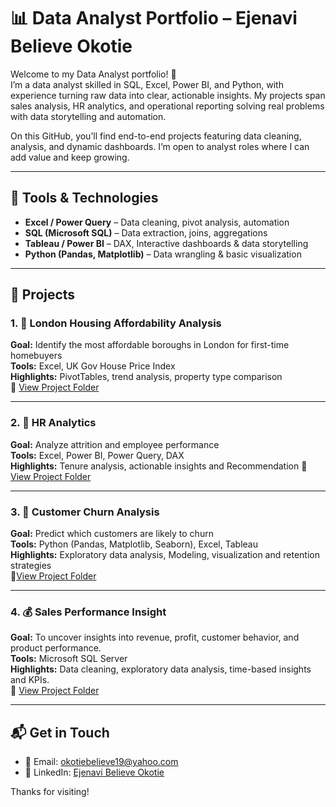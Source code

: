 # 📊 Data Analyst Portfolio – Ejenavi Believe Okotie

Welcome to my Data Analyst portfolio! 👋  
I’m a data analyst skilled in SQL, Excel, Power BI, and Python, with experience turning raw data into clear, actionable insights. My projects span sales analysis, HR analytics, and operational reporting solving real problems with data storytelling and automation.

On this GitHub, you’ll find end-to-end projects featuring data cleaning, analysis, and dynamic dashboards. I’m open to analyst roles where I can add value and keep growing.

---

## 🧰 Tools & Technologies

- **Excel / Power Query** – Data cleaning, pivot analysis, automation
- **SQL (Microsoft SQL)** – Data extraction, joins, aggregations
- **Tableau / Power BI** – DAX, Interactive dashboards & data storytelling
- **Python (Pandas, Matplotlib)** – Data wrangling & basic visualization

---

## 📁 Projects

### 1. 🏡 London Housing Affordability Analysis
**Goal:** Identify the most affordable boroughs in London for first-time homebuyers  
**Tools:** Excel, UK Gov House Price Index  
**Highlights:** PivotTables, trend analysis, property type comparison  
🔗 [View Project Folder](https://github.com/BelieveData001/London_Housing_Analysis)

---

### 2. 👥 HR Analytics
**Goal:** Analyze attrition and employee performance  
**Tools:** Excel, Power BI, Power Query, DAX  
**Highlights:** Tenure analysis, actionable insights and Recommendation
🔗 [View Project Folder](https://github.com/BelieveData001/HR_Analytics)

---

### 3. 🔁 Customer Churn Analysis
**Goal:** Predict which customers are likely to churn  
**Tools:** Python (Pandas, Matplotlib, Seaborn), Excel, Tableau  
**Highlights:** Exploratory data analysis, Modeling, visualization and retention strategies  
🔗[View Project Folder](https://github.com/BelieveData001/Customer_Churn_Analysis)

---

### 4. 💰 Sales Performance Insight
**Goal:** To uncover insights into revenue, profit, customer behavior, and product performance.  
**Tools:** Microsoft SQL Server  
**Highlights:** Data cleaning, exploratory data analysis, time-based insights and KPIs.  
🔗 [View Project Folder](https://github.com/BelieveData001/Sales_analysis_project)

---

## 📬 Get in Touch


- 📧 Email: okotiebelieve19@yahoo.com
- 💼 LinkedIn: [Ejenavi Believe Okotie]( linkedin.com/in/ejenavi-believe-okotie-63758333b )    

Thanks for visiting!
